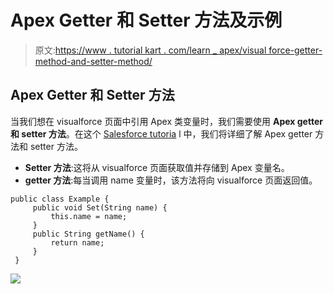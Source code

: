 # Apex Getter 和 Setter 方法及示例

> 原文:[https://www . tutorial kart . com/learn _ apex/visual force-getter-method-and-setter-method/](https://www.tutorialkart.com/learn_apex/visualforce-getter-method-and-setter-method/)

## Apex Getter 和 Setter 方法

当我们想在 visualforce 页面中引用 Apex 类变量时，我们需要使用 **Apex getter 和 setter 方法**。在这个 [Salesforce tutoria](https://www.tutorialkart.com/salesforce-tutorials/) l 中，我们将详细了解 Apex getter 方法和 setter 方法。

*   **Setter 方法**:这将从 visualforce 页面获取值并存储到 Apex 变量名。
*   **getter 方法**:每当调用 name 变量时，该方法将向 visualforce 页面返回值。

```
public class Example {
     public void Set(String name) {
         this.name = name;
     }
     public String getName() {
         return name;
     }
 }
```

[![](../Images/925da31b32d6bc3827932f6c8afb11bb.png)](https://www.tutorialkart.com/)